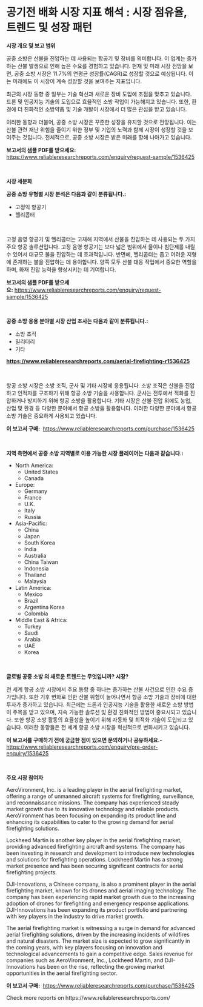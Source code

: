 <p><h1>공기전 배화 시장 지표 해석 : 시장 점유율, 트렌드 및 성장 패턴</h1></p><p><strong>시장 개요 및 보고 범위</strong></p>
<p><p>공중 소방은 산불을 진압하는 데 사용되는 항공기 및 장비를 의미합니다. 이 업계는 증가하는 산불 발생으로 인해 높은 수요를 경험하고 있습니다. 현재 및 미래 시장 전망을 보면, 공중 소방 시장은 11.7%의 연평균 성장률(CAGR)로 성장할 것으로 예상됩니다. 이는 미래에도 이 시장이 계속 성장할 것을 보여주는 지표입니다. </p><p>최근의 시장 동향 중 일부는 기술 혁신과 새로운 장비 도입에 초점을 맞추고 있습니다. 드론 및 인공지능 기술의 도입으로 효율적인 소방 작업이 가능해지고 있습니다. 또한, 환경에 더 친화적인 소방약품 및 기술 개발이 시장에서 더 많은 관심을 받고 있습니다. </p><p>이러한 동향과 더불어, 공중 소방 시장은 꾸준한 성장을 유지할 것으로 전망됩니다. 이는 산불 관련 재난 위험을 줄이기 위한 정부 및 기업의 노력과 함께 시장이 성장할 것을 보여주는 것입니다. 전체적으로, 공중 소방 시장은 밝은 미래를 향해 나아가고 있습니다.</p></p>
<p><strong>보고서의 샘플 PDF를 받으세요:</strong> <a href="https://www.reliableresearchreports.com/enquiry/request-sample/1536425">https://www.reliableresearchreports.com/enquiry/request-sample/1536425</a></p>
<p>&nbsp;</p>
<p><strong>시장 세분화</strong></p>
<p><strong>공중 소방 유형별 시장 분석은 다음과 같이 분류됩니다.:</strong></p>
<p><ul><li>고정익 항공기</li><li>헬리콥터</li></ul></p>
<p>&nbsp;</p>
<p><p>고정 음영 항공기 및 헬리콥터는 고재해 지역에서 산불을 진압하는 데 사용되는 두 가지 주요 항공 솔루션입니다. 고정 음영 항공기는 보다 넓은 범위에서 물이나 침탄제를 내릴 수 있어서 대규모 불을 진압하는 데 효과적입니다. 반면에, 헬리콥터는 좁고 어려운 지형에 존재하는 불을 진압하는 데 용이합니다. 양쪽 모두 산불 대응 작업에서 중요한 역할을 하며, 화재 진압 능력을 향상시키는 데 기여합니다.</p></p>
<p><strong>보고서의 샘플 PDF를 받으세요:</strong>&nbsp;<a href="https://www.reliableresearchreports.com/enquiry/request-sample/1536425">https://www.reliableresearchreports.com/enquiry/request-sample/1536425</a></p>
<p>&nbsp;</p>
<p><strong> 공중 소방 응용 분야별 시장 산업 조사는 다음과 같이 분류됩니다.:</strong></p>
<p><ul><li>소방 조직</li><li>밀리터리</li><li>기타</li></ul></p>
<p><strong><a href="https://www.reliableresearchreports.com/aerial-firefighting-r1536425">https://www.reliableresearchreports.com/aerial-firefighting-r1536425</a></strong></p>
<p>&nbsp;</p>
<p><p>항공 소방 시장은 소방 조직, 군사 및 기타 시장에 응용됩니다. 소방 조직은 산불을 진압하고 인적자를 구조하기 위해 항공 소방 기술을 사용합니다. 군사는 전투에서 적화를 진압하거나 방지하기 위해 항공 소방을 활용합니다. 기타 시장은 산불 진압 외에도 농업, 산업 및 환경 등 다양한 분야에서 항공 소방을 활용합니다. 이러한 다양한 분야에서 항공 소방 기술은 중요하게 사용되고 있습니다.</p></p>
<p><strong>이 보고서 구매:</strong>&nbsp; <a href="https://www.reliableresearchreports.com/purchase/1536425">https://www.reliableresearchreports.com/purchase/1536425</a></p>
<p>&nbsp;</p>
<p><strong>지역 측면에서 공중 소방 지역별로 이용 가능한 시장 플레이어는 다음과 같습니다.:</strong></p>
<p><ul>
    <li>
        North America:
        <ul>
            <li>United States</li>
            <li>Canada</li>
        </ul>
    </li>
    <li>
        Europe:
        <ul>
            <li>Germany</li>
            <li>France</li>
            <li>U.K.</li>
            <li>Italy</li>
            <li>Russia</li>
        </ul>
    </li>
    <li>
        Asia-Pacific:
        <ul>
            <li>China</li>
            <li>Japan</li>
            <li>South Korea</li>
            <li>India</li>
            <li>Australia</li>
            <li>China Taiwan</li>
            <li>Indonesia</li>
            <li>Thailand</li>
            <li>Malaysia</li>
        </ul>
    </li>
    <li>
        Latin America:
        <ul>
            <li>Mexico</li>
            <li>Brazil</li>
            <li>Argentina Korea</li>
            <li>Colombia</li>
        </ul>
    </li>
    <li>
        Middle East & Africa:
        <ul>
            <li>Turkey</li>
            <li>Saudi</li>
            <li>Arabia</li>
            <li>UAE</li>
            <li>Korea</li>
        </ul>
    </li>
    </ul></p>
<p>&nbsp;</p>
<p><strong>글로벌 공중 소방 의 새로운 트렌드는 무엇입니까? 시장?</strong></p>
<p><p>전 세계 항공 소방 시장에서 주요 동향 중 하나는 증가하는 산불 사건으로 인한 수요 증가입니다. 또한 기후 변화로 인한 산불 위험이 늘어나면서 항공 소방 기술과 장비에 대한 투자가 증가하고 있습니다. 최근에는 드론과 인공지능 기술을 활용한 새로운 소방 방법이 주목을 받고 있으며, 지속 가능한 솔루션 및 환경 친화적인 방법이 중요시되고 있습니다. 또한 항공 소방 활동의 효율성을 높이기 위해 자동화 및 최적화 기술이 도입되고 있습니다. 이러한 동향들은 전 세계 항공 소방 시장을 혁신적으로 변화시키고 있습니다.</p></p>
<p><strong>이 보고서를 구매하기 전에 궁금한 점이 있으면 문의하거나 공유하세요.</strong>- <a href="https://www.reliableresearchreports.com/enquiry/pre-order-enquiry/1536425">https://www.reliableresearchreports.com/enquiry/pre-order-enquiry/1536425</a></p>
<p>&nbsp;</p>
<p><strong>주요 시장 참여자</strong></p>
<p><p>AeroVironment, Inc. is a leading player in the aerial firefighting market, offering a range of unmanned aircraft systems for firefighting, surveillance, and reconnaissance missions. The company has experienced steady market growth due to its innovative technology and reliable products. AeroVironment has been focusing on expanding its product line and enhancing its capabilities to cater to the growing demand for aerial firefighting solutions.</p><p>Lockheed Martin is another key player in the aerial firefighting market, providing advanced firefighting aircraft and systems. The company has been investing in research and development to introduce new technologies and solutions for firefighting operations. Lockheed Martin has a strong market presence and has been securing significant contracts for aerial firefighting projects.</p><p>DJI-Innovations, a Chinese company, is also a prominent player in the aerial firefighting market, known for its drones and aerial imaging technology. The company has been experiencing rapid market growth due to the increasing adoption of drones for firefighting and emergency response applications. DJI-Innovations has been expanding its product portfolio and partnering with key players in the industry to drive market growth.</p><p>The aerial firefighting market is witnessing a surge in demand for advanced aerial firefighting solutions, driven by the increasing incidents of wildfires and natural disasters. The market size is expected to grow significantly in the coming years, with key players focusing on innovation and technological advancements to gain a competitive edge. Sales revenue for companies such as AeroVironment, Inc., Lockheed Martin, and DJI-Innovations has been on the rise, reflecting the growing market opportunities in the aerial firefighting sector.</p></p>
<p><strong>이 보고서 구매:</strong>&nbsp;&nbsp;<a href="https://www.reliableresearchreports.com/purchase/1536425">https://www.reliableresearchreports.com/purchase/1536425</a></p>
<p>Check more reports on https://www.reliableresearchreports.com/</p>
